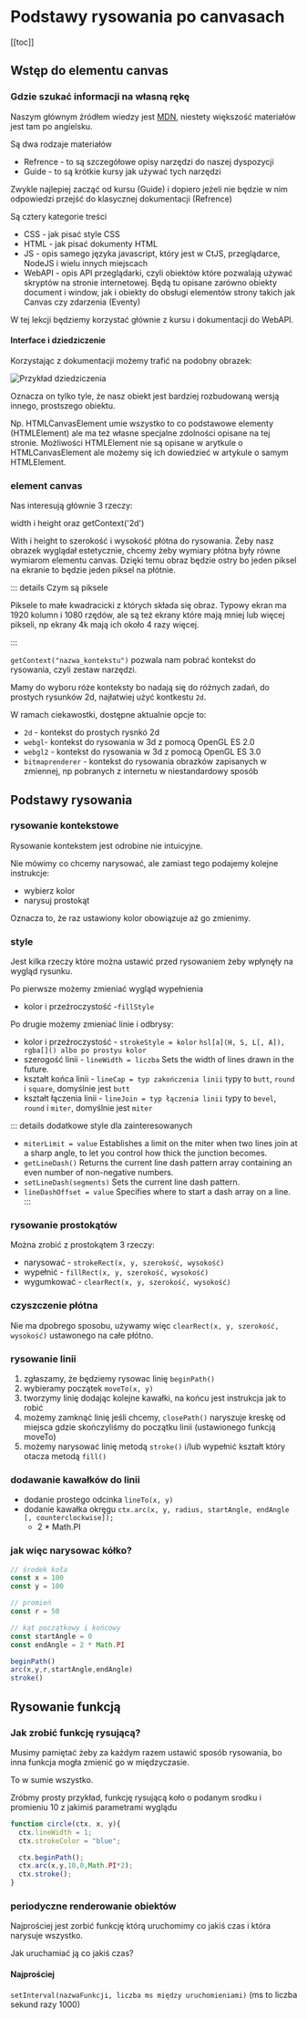 # Podstawy rysowania po canvasach

[[toc]]

## Wstęp do elementu canvas

### Gdzie szukać informacji na własną rękę

Naszym głównym źródłem wiedzy jest [MDN](https://developer.mozilla.org/), niestety większość materiałów jest tam po angielsku.

Są dwa rodzaje materiałów 

* Refrence - to są szczegółowe opisy narzędzi do naszej dyspozycji
* Guide - to są krótkie kursy jak używać tych narzędzi

Zwykle najlepiej zacząć od kursu (Guide) i dopiero jeżeli nie będzie w nim odpowiedzi przejść do klasycznej dokumentacji (Refrence)

Są cztery kategorie treści
* CSS - jak pisać style CSS
* HTML - jak pisać dokumenty HTML
* JS - opis samego języka javascript, który jest w CtJS, przeglądarce, NodeJS i wielu innych miejscach
* WebAPI - opis API przeglądarki, czyli obiektów które pozwalają używać skryptów na stronie internetowej. Będą tu opisane zarówno obiekty document i window, jak i obiekty do obsługi elementów strony takich jak Canvas czy zdarzenia (Eventy) 

W tej lekcji będziemy korzystać głównie z kursu i dokumentacji do WebAPI.

#### Interface i dziedziczenie

Korzystając z dokumentacji możemy trafić na podobny obrazek:

![Przykład dziedziczenia](./dziedziczenie-canvas.jpg "Przykład dziedziczenia")

Oznacza on tylko tyle, że nasz obiekt jest bardziej rozbudowaną wersją innego, prostszego obiektu.

Np. HTMLCanvasElement umie wszystko to co podstawowe elementy (HTMLElement) ale ma też własne specjalne zdolności opisane na tej stronie. Możliwości HTMLElement nie są opisane w arytkule o HTMLCanvasElement ale możemy się ich dowiedzieć w artykule o samym HTMLElement.

### element canvas

Nas interesują głównie 3 rzeczy:

width i height oraz getContext('2d')

With i height to szerokość i wysokość płótna do rysowania. Żeby nasz obrazek wyglądał estetycznie, chcemy żeby wymiary płótna były równe wymiarom elementu canvas. Dzięki temu obraz będzie ostry bo jeden piksel na ekranie to będzie jeden piksel na płótnie.

::: details Czym są piksele

Piksele to małe kwadracicki z których składa się obraz. Typowy ekran ma 1920 kolumn i 1080 rzędów, ale są też ekrany które mają mniej lub więcej pikseli, np ekrany 4k mają ich około 4 razy więcej.

:::

`getContext("nazwa_kontekstu")` pozwala nam pobrać kontekst do rysowania, czyli zestaw narzędzi. 

Mamy do wyboru róże konteksty bo nadają się do różnych zadań, do prostych rysunków 2d, najłatwiej użyć kontkestu `2d`.

W ramach ciekawostki, dostępne aktualnie opcje to:

* `2d` - kontekst do prostych rysnkó 2d
* `webgl`- kontekst do rysowania w 3d z pomocą OpenGL ES 2.0
* `webgl2` - kontekst do rysowania w 3d z pomocą OpenGL ES 3.0
* `bitmaprenderer` - kontekst do rysowania obrazków zapisanych w zmiennej, np pobranych z internetu w niestandardowy sposób


## Podstawy rysowania

### rysowanie kontekstowe

Rysowanie kontekstem jest odrobine nie intuicyjne.

Nie mówimy co chcemy narysować, ale zamiast tego podajemy kolejne instrukcje:

* wybierz kolor
* narysuj prostokąt

Oznacza to, że raz ustawiony kolor obowiązuje aż go zmienimy.

### style 

Jest kilka rzeczy które można ustawić przed rysowaniem żeby wpłynęły na wygląd rysunku.


Po pierwsze możemy zmieniać wygląd wypełnienia

* kolor i przeźroczystość -`fillStyle`


Po drugie możemy zmieniać linie i odbrysy:

* kolor i przeźroczystość - `strokeStyle = kolor` `hsl[a](H, S, L[, A]), rgba[]() albo po prostyu kolor`
* szerogość linii - `lineWidth = liczba` Sets the width of lines drawn in the future.
* kształt końca linii - `lineCap = typ zakończenia linii` typy to `butt`, `round` i `square`, domyślnie jest `butt`
* kształt łączenia linii - `lineJoin = typ łączenia linii` typy to `bevel`, `round` i `miter`, domyślnie jest `miter`

::: details dodatkowe style dla zainteresowanych  
* `miterLimit = value` Establishes a limit on the miter when two lines join at a sharp angle, to let you control how thick the junction becomes.
* `getLineDash()` Returns the current line dash pattern array containing an even number of non-negative numbers.
* `setLineDash(segments)` Sets the current line dash pattern.
* `lineDashOffset = value` Specifies where to start a dash array on a line.
:::

### rysowanie prostokątów

Można zrobić z prostokątem 3 rzeczy:

* narysować - `strokeRect(x, y, szerokość, wysokość)`
* wypełnić - `fillRect(x, y, szerokość, wysokość)`
* wygumkować - `clearRect(x, y, szerokość, wysokość)`

### czyszczenie płótna

Nie ma dpobrego sposobu, używamy więc `clearRect(x, y, szerokość, wysokość)` ustawonego na całe płótno.

### rysowanie linii

1. zgłaszamy, że będziemy rysowac linię `beginPath()`
2. wybieramy początek `moveTo(x, y)`
3. tworzymy linię dodając kolejne kawałki, na końcu jest instrukcja jak to robić
4. możemy zamknąć linię jeśli chcemy, `closePath()` naryszuje kreskę od miejsca gdzie skończyliśmy do początku linii (ustawionego funkcją moveTo)
5. możemy narysować linię metodą `stroke()` i/lub wypełnić kształt  który otacza metodą `fill()`

### dodawanie kawałków do linii

* dodanie prostego odcinka `lineTo(x, y)`
* dodanie kawałka okręgu `ctx.arc(x, y, radius, startAngle, endAngle [, counterclockwise]);`
  * 2 * Math.PI

### jak więc narysowac kółko?

```js
// środek koła
const x = 100
const y = 100

// promień
const r = 50

// kąt początkowy i końcowy
const startAngle = 0
const endAngle = 2 * Math.PI

beginPath()
arc(x,y,r,startAngle,endAngle)
stroke()
```

## Rysowanie funkcją

### Jak zrobić funkcję rysującą?

Musimy pamiętać żeby za każdym razem ustawić sposób rysowania, bo inna funkcja mogła zmienić go w międzyczasie.

To w sumie wszystko.

Zróbmy prosty przykład, funkcję rysującą koło o podanym srodku i promieniu 10 z jakimiś parametrami wyglądu

```js
function circle(ctx, x, y){
  ctx.lineWidth = 1;
  ctx.strokeColor = "blue";

  ctx.beginPath();
  ctx.arc(x,y,10,0,Math.PI*2);
  ctx.stroke();
}
```

### periodyczne renderowanie obiektów

Najprościej jest zorbić funkcję którą uruchomimy co jakiś czas i która narysuje wszystko.

Jak uruchamiać ją co jakiś czas?

#### Najprościej

`setInterval(nazwaFunkcji, liczba ms między uruchomieniami)`
(ms to liczba sekund razy 1000)
